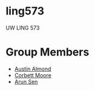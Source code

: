 # ling573
UW LING 573

# Group Members
* [Austin Almond](https://github.com/austin226)
* [Corbett Moore](https://github.com/corbettmoore)
* [Arun Sen](https://github.com/arunasen)
